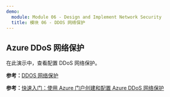 ```yaml
---
demo:
  module: Module 06 - Design and Implement Network Security
  title: 模块 06 - DDOS 网络保护
---
```

## Azure DDoS 网络保护

在此演示中，查看配置 DDoS 网络保护。

**参考：**[DDOS 网络保护](https://learn.microsoft.com/azure/ddos-protection/manage-ddos-protection)

**参考：**[快速入门：使用 Azure 门户创建和配置 Azure DDoS 网络保护](https://learn.microsoft.com/azure/ddos-protection/manage-ddos-protection)
